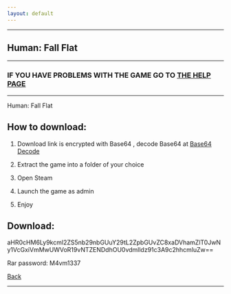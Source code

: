 ```yaml
---
layout: default
---
```


* * *

## Human: Fall Flat

* * *

### IF YOU HAVE PROBLEMS WITH THE GAME GO TO [THE HELP PAGE](/games/help.md)

* * *

Human: Fall Flat

## How to download:

1. Download link is encrypted with Base64 , decode Base64 at [Base64 Decode](../b64/base64.html)

2. Extract the game into a folder of your choice

3. Open Steam

4. Launch the game as admin

5. Enjoy

## Download:

aHR0cHM6Ly9kcml2ZS5nb29nbGUuY29tL2ZpbGUvZC8xaDVhamZlT0JwNy1VcGxiVmMwUWVoR19vNTZENDdhOU0vdmlldz91c3A9c2hhcmluZw==

Rar password: M4vm1337

[Back](https://m4vmcvrk.github.io/)

* * *